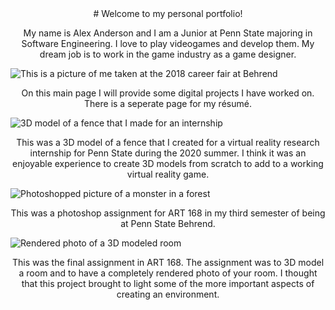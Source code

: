 <div align="center"> # Welcome to my personal portfolio!

My name is Alex Anderson and I am a Junior at Penn State majoring in Software Engineering.
I love to play videogames and develop them.
My dream job is to work in the game industry as a game designer.</div>
![This is a picture of me taken at the 2018 career fair at Behrend](https://raw.githubusercontent.com/AlexanderRAnderson/my_site/master/docs/images/Alex.jpg)

<div align="center">On this main page I will provide some digital projects I have worked on. 
There is a seperate page for my résumé.</div>  

![3D model of a fence that I made for an internship](https://raw.githubusercontent.com/AlexanderRAnderson/my_site/master/docs/images/Fence.PNG)
<div align="center">This was a 3D model of a fence that I created for a virtual reality research internship for Penn State during the 2020 summer. I think it was an enjoyable experience to create 3D models from scratch to add to a working virtual reality game.</div>  

![Photoshopped picture of a monster in a forest](https://raw.githubusercontent.com/AlexanderRAnderson/my_site/master/docs/images/Forest.png)
<div align="center">This was a photoshop assignment for ART 168 in my third semester of being at Penn State Behrend.</div>  

![Rendered photo of a 3D modeled room](https://raw.githubusercontent.com/AlexanderRAnderson/my_site/master/docs/images/Room.PNG)
<div align="center">This was the final assignment in ART 168. The assignment was to 3D model a room and to have a completely rendered photo of your room. I thought that this project brought to light some of the more important aspects of creating an environment.  
</div>
